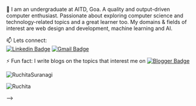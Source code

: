 <!--

## Hey there!<img src="https://raw.githubusercontent.com/ABSphreak/ABSphreak/master/gifs/Hi.gif" width="26px"></h2>

<!--
**RuchitaSuranagi/RuchitaSuranagi** is a ✨ _special_ ✨ repository because its `README.md` (this file) appears on your GitHub profile.

Here are some ideas to get you started:

- 🔭 I’m currently working on ...
- 🌱 I’m currently learning ...
- 👯 I’m looking to collaborate on ...
- 🤔 I’m looking for help with ...
- 💬 Ask me about ...
- 📫 How to reach me: ...
- 😄 Pronouns: ...
- ⚡ Fun fact: ...
-->
🎯 I am an undergraduate at AITD, Goa. A quality and output-driven computer enthusiast. Passionate about exploring computer science and technology-related topics and a great learner too. My domains & fields of interest are web design and development, machine learning and AI. 

<!--🌱 I’m currently learning Machine Learning <br> -->
 
<!-- 🔭 I’m currently working on small projects using PyTorch <img src="https://www.vectorlogo.zone/logos/pytorch/pytorch-icon.svg" alt="pytorch" width="40" height="40"/> -->

📫 Lets connect: <br>
[![Linkedin Badge](https://img.shields.io/badge/-RuchitaSuranagi-blue?style=flat-square&logo=Linkedin&logoColor=white&link=https://www.linkedin.com/in/ruchitasuranagi/)](https://www.linkedin.com/in/ruchitasuranagi/)  [![Gmail Badge](https://img.shields.io/badge/-RuchitaSuranagi-c14438?style=flat-square&logo=Gmail&logoColor=white&link=mailto:ruchitasuranagi43@gmail.com)](mailto:ruchitasuranagi43@gmail.com) 

⚡ Fun fact: I write blogs on the topics that interest me on [![Blogger Badge](https://img.shields.io/badge/-RuchitaSuranagi-orange?style=flat-square&logo=Blogger&logoColor=white&link=https://ruchitasuranagi.blogspot.com/)](https://ruchitasuranagi.blogspot.com/search/label/Geeky?max-results=6) </p>

<p><img align="center" src="https://github-readme-stats.vercel.app/api/top-langs/?username=RuchitaSuranagi&layout=compact" alt="RuchitaSuranagi" />

<!-- 
![RuchitaSuranagi's github stats](https://github-readme-stats.vercel.app/api?username=RuchitaSuranagi&show_icons=true&title_color=EEFCEF&icon_color=EEFCEF&text_color=00B0E0&bg_color=151515) -->

<p align="left"> <img src="https://komarev.com/ghpvc/?username=RuchitaSuranagi&label=Profile%20views&color=0e75b6&style=flat" alt="Ruchita" /> </p>


-->
